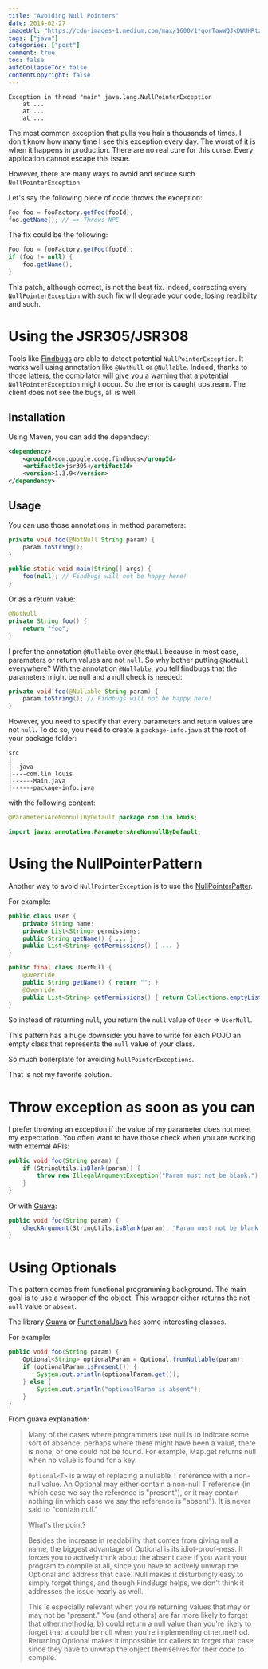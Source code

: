 ```yaml
---
title: "Avoiding Null Pointers"
date: 2014-02-27
imageUrl: "https://cdn-images-1.medium.com/max/1600/1*qorTawWQJkDWUHRtzJJqKQ.jpeg"
tags: ["java"]
categories: ["post"]
comment: true
toc: false
autoCollapseToc: false
contentCopyright: false
---
```


```text
Exception in thread "main" java.lang.NullPointerException
    at ...
    at ...
    at ...
```

The most common exception that pulls you hair a thousands of times. 
I don't know how many time I see this exception every day. The worst of it is when it happens in production. 
There are no real cure for this curse. Every application cannot escape this issue.

However, there are many ways to avoid and reduce such `NullPointerException`.

<!--more-->

Let's say the following piece of code throws the exception:

```java
Foo foo = fooFactory.getFoo(fooId);
foo.getName(); // => Throws NPE
```

The fix could be the following:

```java
Foo foo = fooFactory.getFoo(fooId);
if (foo != null) {
    foo.getName();
}
```

This patch, although correct, is not the best fix.
Indeed, correcting every `NullPointerException` with such fix will degrade your code, losing readibilty and such.

# Using the JSR305/JSR308

Tools like [Findbugs](http://findbugs.sourceforge.net/) are able to detect potential `NullPointerException`.
It works well using annotation like `@NotNull` or `@Nullable`.
Indeed, thanks to those latters, the compilator will give you a warning that a potential `NullPointerException` might occur.
So the error is caught upstream. The client does not see the bugs, all is well.

## Installation

Using Maven, you can add the dependecy:

```xml
<dependency>
    <groupId>com.google.code.findbugs</groupId>
    <artifactId>jsr305</artifactId>
    <version>1.3.9</version>
</dependency>
```

## Usage

You can use those annotations in method parameters:

```java
private void foo(@NotNull String param) {
    param.toString();
}

public static void main(String[] args) {
    foo(null); // Findbugs will not be happy here!
}
```

Or as a return value:

```java
@NotNull
private String foo() {
    return "foo";
}
```

I prefer the annotation `@Nullable` over `@NotNull` because in most case, parameters or return values are not `null`.
So why bother putting `@NotNull` everywhere? With the annotation `@Nullable`, you tell findbugs that the parameters might be null and a null check is needed:

```java
private void foo(@Nullable String param) {
    param.toString(); // Findbugs will not be happy here!
}
```

However, you need to specify that every parameters and return values are not `null`.
To do so, you need to create a `package-info.java` at the root of your package folder:

```
src
|
|--java
|----com.lin.louis
|------Main.java
|------package-info.java
```

with the following content:

```java
@ParametersAreNonnullByDefault package com.lin.louis;

import javax.annotation.ParametersAreNonnullByDefault;
```

# Using the NullPointerPattern

Another way to avoid `NullPointerException` is to use the [NullPointerPatter](http://en.wikipedia.org/wiki/Null_Object_pattern).

For example:

```java
public class User {
    private String name;
    private List<String> permissions;
    public String getName() { ... }
    public List<String> getPermissions() { ... }
}

public final class UserNull {
    @Override
    public String getName() { return ""; }
    @Override
    public List<String> getPermissions() { return Collections.emptyList(); }
}
```

So instead of returning `null`, you return the `null` value of `User` => `UserNull`.

This pattern has a huge downside: you have to write for each POJO an empty class that represents the `null` value of your class.

So much boilerplate for avoiding `NullPointerExceptions`.

That is not my favorite solution.

# Throw exception as soon as you can

I prefer throwing an exception if the value of my parameter does not meet my expectation. You often want to have those check when you are working with external APIs:

```java
public void foo(String param) {
    if (StringUtils.isBlank(param)) {
        throw new IllegalArgumentException("Param must not be blank.");
    }
}
```

Or with [Guava](https://code.google.com/p/guava-libraries/):

```java
public void foo(String param) {
    checkArgument(StringUtils.isBlank(param), "Param must not be blank.");
}
```

# Using Optionals

This pattern comes from functional programming background. The main goal is to use a wrapper of the object. 
This wrapper either returns the not `null` value or `absent`.

The library [Guava](https://code.google.com/p/guava-libraries/wiki/UsingAndAvoidingNullExplained#Optional) or [FunctionalJava](https://github.com/functionaljava/functionaljava) has some interesting classes.

For example:

```java
public void foo(String param) {
    Optional<String> optionalParam = Optional.fromNullable(param);
    if (optionalParam.isPresent()) {
        System.out.println(optionalParam.get());
    } else {
        System.out.println("optionalParam is absent");
    }
}
```

From guava explanation:

> Many of the cases where programmers use null is to indicate some sort of absence: perhaps where there might have been a value, there is none, or one could not be found. For example, Map.get returns null when no value is found for a key.
>
> `Optional<T>` is a way of replacing a nullable T reference with a non-null value. An Optional may either contain a non-null T reference (in which case we say the reference is "present"), or it may contain nothing (in which case we say the reference is "absent"). It is never said to "contain null."
>
> What's the point?
>
> Besides the increase in readability that comes from giving null a name, the biggest advantage of Optional is its idiot-proof-ness. It forces you to actively think about the absent case if you want your program to compile at all, since you have to actively unwrap the Optional and address that case. Null makes it disturbingly easy to simply forget things, and though FindBugs helps, we don't think it addresses the issue nearly as well.
>
> This is especially relevant when you're returning values that may or may not be "present." You (and others) are far more likely to forget that other.method(a, b) could return a null value than you're likely to forget that a could be null when you're implementing other.method. Returning Optional makes it impossible for callers to forget that case, since they have to unwrap the object themselves for their code to compile.
